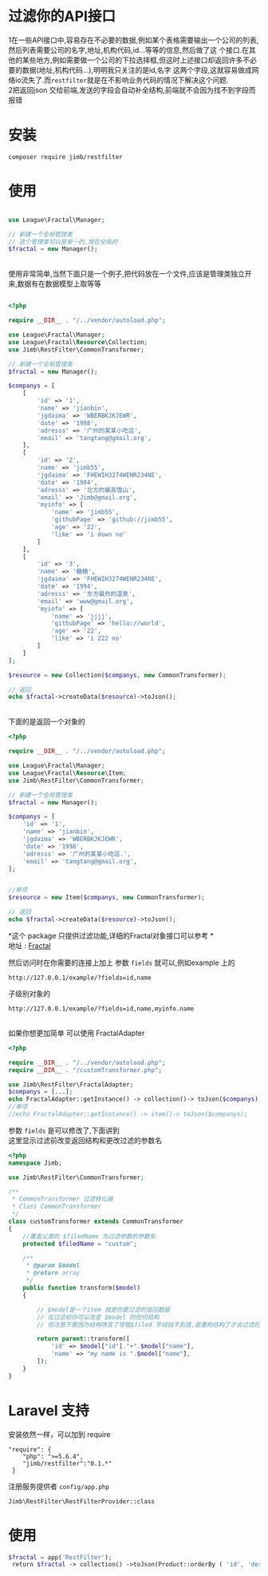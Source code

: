 # 过滤你的API接口
1在一些API接口中,容易存在不必要的数据,例如某个表格需要输出一个公司的列表,然后列表需要公司的名字,地址,机构代码,id...等等的信息,然后做了这
个接口.在其他的某些地方,例如需要做一个公司的下拉选择框,但这时上述接口却返回许多不必要的数据(地址,机构代码...),明明我只关注的是id,名字
这两个字段,这就容易做成网络io流失了.而`restfilter`就是在不影响业务代码的情况下解决这个问题.
<br>2把返回json 交给前端,发送的字段会自动补全结构,前端就不会因为找不到字段而报错

# 安装
```
composer require jimb/restfilter
```

# 使用
```php

use League\Fractal\Manager;

// 新建一个全局管理类
// 这个管理类可以是单一的,放在全局的
$fractal = new Manager();

```
<br> 使用非常简单,当然下面只是一个例子,把代码放在一个文件,应该是管理类独立开来,数据有在数据模型上取等等
```php

<?php

require __DIR__ . "/../vendor/autoload.php";

use League\Fractal\Manager;
use League\Fractal\Resource\Collection;
use Jimb\RestFilter\CommonTransformer;

// 新建一个全局管理类
$fractal = new Manager();

$companys = [
    [
        'id' => '1',
        'name' => 'jianbin',
        'jgdaima' => 'WBERBKJKJEWR',
        'date' => '1998',
        'adresss' => '广州的某某小吃店',
        'email' => 'tangtang@gmail.org',
    ],
    [
        'id' => '2',
        'name' => 'jimb55',
        'jgdaima' => 'FHEWIH3274WENR234NE',
        'date' => '1994',
        'adresss' => '北方的最高雪山',
        'email' => 'Jimb@gmail.org',
        'myinfo' => [
            'name' => 'jimb55',
            'githubPage' => 'github://jimb55',
            'age' => '22',
            'like' => 'i down no'
        ]
    ],
    [
        'id' => '3',
        'name' => '糖糖',
        'jgdaima' => 'FHEWIH3274WENR234NE',
        'date' => '1994',
        'adresss' => '东方最热的温泉',
        'email' => 'www@gmail.org',
        'myinfo' => [
            'name' => 'jjjj',
            'githubPage' => 'hello://world',
            'age' => '22',
            'like' => 'i 222 no'
        ]
    ]
];

$resource = new Collection($companys, new CommonTransformer);

// 返回
echo $fractal->createData($resource)->toJson();

```

<br> 下面的是返回一个对象的
```php
<?php

require __DIR__ . "/../vendor/autoload.php";

use League\Fractal\Manager;
use League\Fractal\Resource\Item;
use Jimb\RestFilter\CommonTransformer;

// 新建一个全局管理类
$fractal = new Manager();

$companys = [
    'id' => '1',
    'name' => 'jianbin',
    'jgdaima' => 'WBERBKJKJEWR',
    'date' => '1998',
    'adresss' => '广州的某某小吃店.',
    'email' => 'tangtang@gmail.org',
];


//单项
$resource = new Item($companys, new CommonTransformer);

// 返回
echo $fractal->createData($resource)->toJson();
```
*这个 package 只提供过滤功能,详细的Fractal对象接口可以参考 *
<br>地址 : [Fractal](http://fractal.thephpleague.com/ "Fractal 文档")

然后访问时在你需要的连接上加上 参数 `fields` 就可以,例如example 上的
```
http://127.0.0.1/example/?fields=id,name
```

子级别对象的
```
http://127.0.0.1/example/?fields=id,name,myinfo.name
```

<br> 如果你想更加简单 可以使用 FractalAdapter
```php
<?php

require __DIR__ . "/../vendor/autoload.php";
require __DIR__ . "/customTransformer.php";

use Jimb\RestFilter\FractalAdapter;
$companys = [...];
echo FractalAdapter::getInstance() -> collection()-> toJson($companys);
//单项
//echo FractalAdapter::getInstance() -> item()-> toJson($companys);
```

参数 `fields` 是可以修改了,下面讲到
<br> 这里显示过滤前改变返回结构和更改过滤的参数名
```php
<?php
namespace Jimb;

use Jimb\RestFilter\CommonTransformer;

/**
 * CommonTransformer 过滤转化器
 * Class CommonTransformer
 */
class customTransformer extends CommonTransformer
{
    //覆盖父类的 $filedName 为过滤参数的参数名
    protected $filedName = "custom";

    /**
     * @param $model
     * @return array
     */
    public function transform($model)
    {

        // $model是一个item 就是你要过滤的返回数据
        // 在过滤前你可以改变 $model 的任何结构
        // 但注意不要因为结构改变了导致$filed 字段找不到值,是重构结构了才会过滤的

        return parent::transform([
            'id' => $model["id"]."+".$model["name"],
            'name' => "my name is ".$model["name"],
        ]);
    }
}
```

# Laravel 支持

安装依然一样，可以加到 require
```
"require": { 
    "php": ">=5.6.4", 
    "jimb/restfilter":"0.1.*"
 }
```
注册服务提供者 `config/app.php`
```
Jimb\RestFilter\RestFilterProvider::class
```

使用
==========
```php
$fractal = app('RestFilter');
 return $fractal -> collection() ->toJson(Product::orderBy ( 'id', 'desc' )-> get() -> toArray());
```






